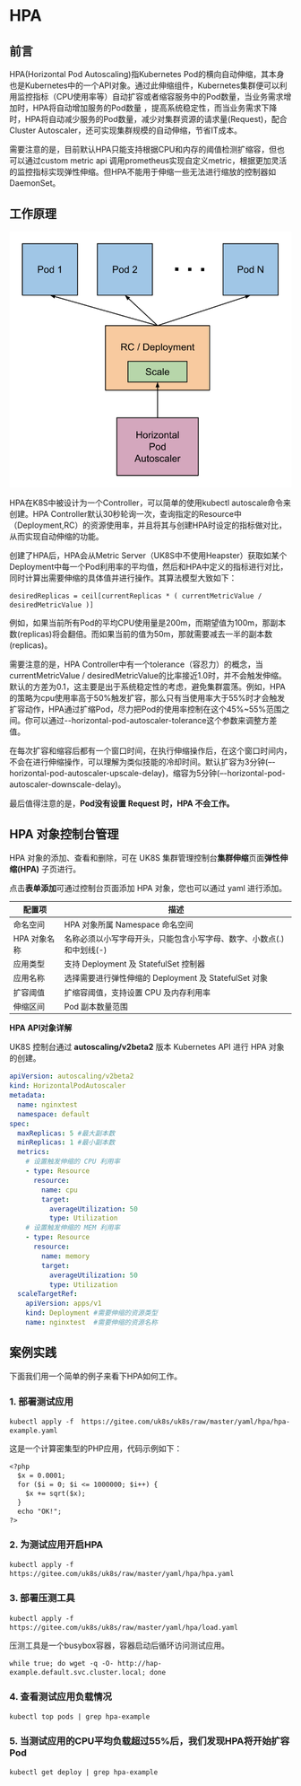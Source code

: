 # HPA

## 前言

HPA(Horizontal Pod Autoscaling)指Kubernetes Pod的横向自动伸缩，其本身也是Kubernetes中的一个API对象。通过此伸缩组件，Kubernetes集群便可以利用监控指标（CPU使用率等）自动扩容或者缩容服务中的Pod数量，当业务需求增加时，HPA将自动增加服务的Pod数量 ，提高系统稳定性，而当业务需求下降时，HPA将自动减少服务的Pod数量，减少对集群资源的请求量(Request)，配合Cluster Autoscaler，还可实现集群规模的自动伸缩，节省IT成本。

需要注意的是，目前默认HPA只能支持根据CPU和内存的阈值检测扩缩容，但也可以通过custom metric api 调用prometheus实现自定义metric，根据更加灵活的监控指标实现弹性伸缩。但HPA不能用于伸缩一些无法进行缩放的控制器如DaemonSet。

## 工作原理

![](/images/administercluster/autoscaling/hpa.png)

HPA在K8S中被设计为一个Controller，可以简单的使用kubectl autoscale命令来创建。HPA Controller默认30秒轮询一次，查询指定的Resource中（Deployment,RC）的资源使用率，并且将其与创建HPA时设定的指标做对比，从而实现自动伸缩的功能。

创建了HPA后，HPA会从Metric Server（UK8S中不使用Heapster）获取如某个Deployment中每一个Pod利用率的平均值，然后和HPA中定义的指标进行对比，同时计算出需要伸缩的具体值并进行操作。其算法模型大致如下：

```
desiredReplicas = ceil[currentReplicas * ( currentMetricValue / desiredMetricValue )]

```

例如，如果当前所有Pod的平均CPU使用量是200m，而期望值为100m，那副本数(replicas)将会翻倍。而如果当前的值为50m，那就需要减去一半的副本数(replicas)。

需要注意的是，HPA Controller中有一个tolerance（容忍力）的概念，当currentMetricValue / desiredMetricValue的比率接近1.0时，并不会触发伸缩。默认的方差为0.1，这主要是出于系统稳定性的考虑，避免集群震荡。例如，HPA的策略为cpu使用率高于50%触发扩容，那么只有当使用率大于55%时才会触发扩容动作，HPA通过扩缩Pod，尽力把Pod的使用率控制在这个45%~55%范围之间。你可以通过--horizontal-pod-autoscaler-tolerance这个参数来调整方差值。

在每次扩容和缩容后都有一个窗口时间，在执行伸缩操作后，在这个窗口时间内，不会在进行伸缩操作，可以理解为类似技能的冷却时间。默认扩容为3分钟(–-horizontal-pod-autoscaler-upscale-delay)，缩容为5分钟(–-horizontal-pod-autoscaler-downscale-delay)。

最后值得注意的是，**Pod没有设置 Request 时，HPA 不会工作。**

## HPA 对象控制台管理

HPA 对象的添加、查看和删除，可在 UK8S 集群管理控制台**集群伸缩**页面**弹性伸缩(HPA)** 子页进行。

点击**表单添加**可通过控制台页面添加 HPA 对象，您也可以通过 yaml 进行添加。

|配置项|描述|
|----|----|
|命名空间|HPA 对象所属 Namespace 命名空间|
|HPA 对象名称|名称必须以小写字母开头，只能包含小写字母、数字、小数点(.)和中划线(-)|
|应用类型|支持 Deployment 及 StatefulSet 控制器|
|应用名称|选择需要进行弹性伸缩的 Deployment 及 StatefulSet 对象|
|扩容阈值|扩缩容阈值，支持设置 CPU 及内存利用率|
|伸缩区间|Pod 副本数量范围|

**HPA API对象详解**

UK8S 控制台通过 **autoscaling/v2beta2** 版本 Kubernetes API 进行 HPA 对象的创建。

```yaml
apiVersion: autoscaling/v2beta2
kind: HorizontalPodAutoscaler
metadata:
  name: nginxtest
  namespace: default
spec:
  maxReplicas: 5 #最大副本数
  minReplicas: 1 #最小副本数
  metrics:
    # 设置触发伸缩的 CPU 利用率
    - type: Resource
      resource:
        name: cpu
        target:
          averageUtilization: 50
          type: Utilization
    # 设置触发伸缩的 MEM 利用率
    - type: Resource
      resource:
        name: memory
        target:
          averageUtilization: 50
          type: Utilization     
  scaleTargetRef:
    apiVersion: apps/v1
    kind: Deployment #需要伸缩的资源类型
    name: nginxtest  #需要伸缩的资源名称
```

## 案例实践

下面我们用一个简单的例子来看下HPA如何工作。

### 1. 部署测试应用

```
kubectl apply -f  https://gitee.com/uk8s/uk8s/raw/master/yaml/hpa/hpa-example.yaml
```

这是一个计算密集型的PHP应用，代码示例如下：

```
<?php
  $x = 0.0001;
  for ($i = 0; $i <= 1000000; $i++) {
    $x += sqrt($x);
  }
  echo "OK!";
?>
```

### 2. 为测试应用开启HPA

```
kubectl apply -f  https://gitee.com/uk8s/uk8s/raw/master/yaml/hpa/hpa.yaml
```

### 3. 部署压测工具

```
kubectl apply -f https://gitee.com/uk8s/uk8s/raw/master/yaml/hpa/load.yaml
```

压测工具是一个busybox容器，容器启动后循环访问测试应用。

```
while true; do wget -q -O- http://hap-example.default.svc.cluster.local; done
```

### 4. 查看测试应用负载情况

```
kubectl top pods | grep hpa-example
```

### 5. 当测试应用的CPU平均负载超过55%后，我们发现HPA将开始扩容Pod

```
kubectl get deploy | grep hpa-example
```